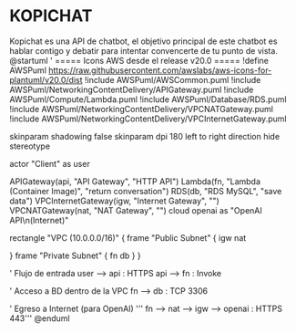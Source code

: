# KOPICHAT
Kopichat es una API de chatbot, el objetivo principal de este chatbot es hablar contigo y debatir para intentar convencerte de tu punto de vista.
@startuml
' ===== Icons AWS desde el release v20.0 =====
!define AWSPuml https://raw.githubusercontent.com/awslabs/aws-icons-for-plantuml/v20.0/dist
!include AWSPuml/AWSCommon.puml
!include AWSPuml/NetworkingContentDelivery/APIGateway.puml
!include AWSPuml/Compute/Lambda.puml
!include AWSPuml/Database/RDS.puml
!include AWSPuml/NetworkingContentDelivery/VPCNATGateway.puml
!include AWSPuml/NetworkingContentDelivery/VPCInternetGateway.puml

skinparam shadowing false
skinparam dpi 180
left to right direction
hide stereotype

actor "Client" as user

APIGateway(api, "API Gateway", "HTTP API")
Lambda(fn, "Lambda (Container Image)", "return conversation")
RDS(db, "RDS MySQL", "save data")
VPCInternetGateway(igw, "Internet Gateway", "")
VPCNATGateway(nat, "NAT Gateway", "")
cloud openai as "OpenAI API\n(Internet)"

rectangle "VPC (10.0.0.0/16)" {
  frame "Public Subnet" {
    igw
    nat
    
    
  }
  frame "Private Subnet" {
  fn
    db
  }
}

' Flujo de entrada
user --> api : HTTPS
api --> fn  : Invoke

' Acceso a BD dentro de la VPC
fn  --> db  : TCP 3306

' Egreso a Internet (para OpenAI)
''' fn  --> nat --> igw --> openai : HTTPS 443'''
@enduml
